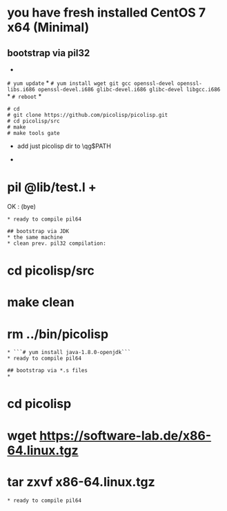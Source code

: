 # you have fresh installed CentOS 7 x64 (Minimal)

## bootstrap via pil32
* 
```# yum update```
* 
```# yum install wget git gcc openssl-devel openssl-libs.i686 openssl-devel.i686 glibc-devel.i686 glibc-devel libgcc.i686```
* 
```# reboot```
* 
```
# cd
# git clone https://github.com/picolisp/picolisp.git
# cd picolisp/src
# make
# make tools gate
```
* add just picolisp dir to \qg$PATH
* ```
# pil @lib/test.l +
OK
: (bye)
```
* ready to compile pil64

## bootstrap via JDK
* the same machine
* clean prev. pil32 compilation:
```
# cd picolisp/src
# make clean
# rm ../bin/picolisp
```
* ```# yum install java-1.8.0-openjdk```
* ready to compile pil64

## bootstrap via *.s files
*
```
# cd picolisp
# wget https://software-lab.de/x86-64.linux.tgz
# tar zxvf x86-64.linux.tgz
```
* ready to compile pil64


